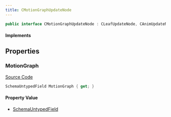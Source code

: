 ```yaml
---
title: CMotionGraphUpdateNode
---
```


```csharp
public interface CMotionGraphUpdateNode : CLeafUpdateNode, CAnimUpdateNodeBase, ISchemaClass<CAnimUpdateNodeBase>, ISchemaClass<CLeafUpdateNode>, ISchemaClass<CMotionGraphUpdateNode>, ISchemaField, ISchemaClass, INativeHandle
```

#### Implements

## Properties

### MotionGraph

[Source Code](https://github.com/swiftly-solution/swiftlys2/blob/main/managed/src/SwiftlyS2.Generated/Schemas/Interfaces/CMotionGraphUpdateNode.cs#L18)

```csharp
SchemaUntypedField MotionGraph { get; }
```

#### Property Value

- [SchemaUntypedField](/docs/api/shared/schemas/schemauntypedfield)

